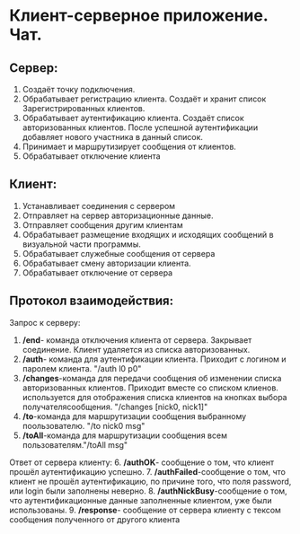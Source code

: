 # Клиент-серверное приложение. Чат.

## Сервер:
1. Создаёт точку подключения.
2. Обрабатывает регистрацию клиента. Создаёт и хранит список Зарегистрированных клиентов. 
3. Обрабатывает аутентификацию клиента. Создаёт список авторизованных клиентов. После успешной аутентификации добавляет нового участника в данный список.
4. Принимает и маршрутизирует сообщения от клиентов.
5. Обрабатывает отключение клиента

## Клиент:
1. Устанавливает соединения с сервером 
2. Отправляет на сервер авторизационные данные. 
3. Отправляет сообщения другим клиентам 
4. Обрабатывает размещение входящих и исходящих сообщений в визуальной части программы. 
5. Обрабатывает служебные сообщения от сервера 
6. Обрабатывает смену авторизации клиента. 
7.  Обрабатывает отключение от сервера
    
## Протокол взаимодействия:
Запрос к серверу:
1. **/end**- команда отключения клиента от сервера. Закрывает соединение. Клиент удаляется из списка авторизованных.
2. **/auth**- команда для аутентификации клиента. Приходит с логином и паролем клиента. "/auth l0 p0"
3. **/changes**-команда для передачи сообщения об изменении списка авторизованных клиентов. Приходит вместе со списком клиенов. используется для отображения списка клиентов на кнопках выбора получателясообщения. "/changes [nick0, nick1]"
4. **/to**-команда для маршрутизации сообщения выбранному поользователю. "/to nick0 msg"
5. **/toAll**-команда для маршрутизации сообщения всем пользователям."/toAll msg"

Ответ от сервера клиенту:
6. **/authOK**- сообщение о том, что клиент прошёл аутентификацию успешно.
7. **/authFailed**-сообщение о том, что клиент не прошёл аутентификацию, по причине того, что поля password, или login были заполнены неверно.
8. **/authNickBusy**-сообщение о том, что аутентификационные данные заполненные клиентом, уже были использованы.
9. **/response**- сообщение от сервера клиенту с тексом сообщения полученного от другого клиента

